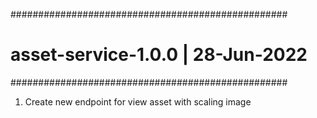 ##################################################
# asset-service-1.0.0 | 28-Jun-2022
##################################################

1. Create new endpoint for view asset with scaling image





